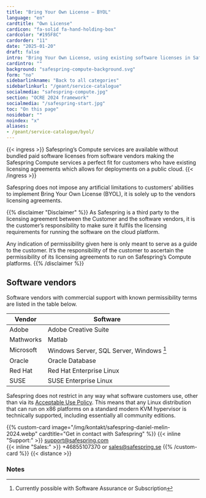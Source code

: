 ```yaml
---
title: "Bring Your Own License – BYOL"
language: "en"
cardtitle: "Own License"
cardicon: "fa-solid fa-hand-holding-box"
cardcolor: "#195F8C"
cardorder: "11"
date: "2025-01-20"
draft: false
intro: "Bring Your Own License, using existing software licenses in Safespring cloud environment"
cardintro: ""
background: "safespring-compute-background.svg"
form: "no"
sidebarlinkname: "Back to all categories"
sidebarlinkurl: "/geant/service-catalogue"
socialmedia: "safespring-compute.jpg"
section: "OCRE 2024 framework"
socialmedia: "/safespring-start.jpg"
toc: "On this page"
nosidebar: ""
noindex: "x"
aliases:
- /geant/service-catalogue/byol/
---
```


{{< ingress >}}
Safespring’s Compute services are available without bundled paid software licenses from software vendors making the Safespring Compute services a perfect fit for customers who have existing licensing agreements which allows for deployments on a public cloud.
{{< /ingress >}}

Safespring does not impose any artificial limitations to customers’ abilities to implement Bring Your Own License (BYOL), it is solely up to the vendors licensing agreements.

{{% disclaimer "Disclaimer" %}}
As Safespring is a third party to the licensing agreement between the Customer and the software vendors, it is the customer’s responsibility to make sure it fulfils the licensing requirements for running the software on the cloud platform.

Any indication of permissibility given here is only meant to serve as a guide to the customer. It’s the responsibility of the customer to ascertain the permissibility of its licensing agreements to run on Safespring’s Compute platforms.
{{% /disclaimer %}}

## Software vendors

Software vendors with commercial support with known permissibility terms are listed in the table below.

| Vendor    | Software                                 |
| --------- | ---------------------------------------- |
| Adobe     | Adobe Creative Suite                     |
| Mathworks | Matlab                                   |
| Microsoft | Windows Server, SQL Server, Windows [^1] |
| Oracle    | Oracle Database                          |
| Red Hat   | Red Hat Enterprise Linux                 |
| SUSE      | SUSE Enterprise Linux                    |

Safespring does not restrict in any way what software customers use, other than via its [Acceptable Use Policy](/documents/safespring-acceptable_use_policy.pdf). This means that any Linux distribution that can run on x86 platforms on a standard modern KVM hypervisor is technically supported, including essentially all community editions.

{{% custom-card image="/img/kontakt/safespring-daniel-melin-2024.webp" cardtitle="Get in contact with Safespring" %}}
{{< inline "Support:" >}} support@safespring.com  
{{< inline "Sales:" >}} +46855107370 or sales@safespring.se
{{% /custom-card %}}
{{< distance >}}

### Notes

[^1]: Currently possible with Software Assurance or Subscription
